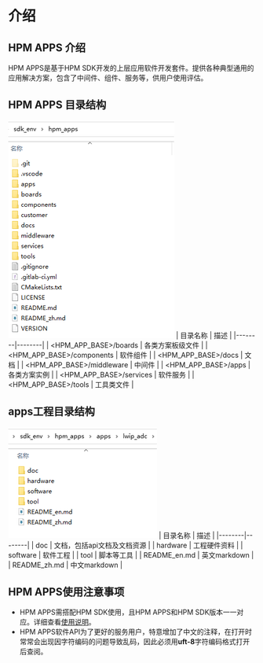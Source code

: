 # 介绍

## HPM APPS 介绍
HPM APPS是基于HPM SDK开发的上层应用软件开发套件。提供各种典型通用的应用解决方案，包含了中间件、组件、服务等，供用户使用评估。

## HPM APPS 目录结构
![hpm_apps](../assets/hpm_app.png)
| 目录名称 | 描述 |
|--------|--------|
| <HPM_APP_BASE>/boards | 各类方案板级文件 |
| <HPM_APP_BASE>/components | 软件组件 |
| <HPM_APP_BASE>/docs | 文档 |
| <HPM_APP_BASE>/middleware | 中间件 |
| <HPM_APP_BASE>/apps | 各类方案实例 |
| <HPM_APP_BASE>/services | 软件服务 |
| <HPM_APP_BASE>/tools | 工具类文件 |

## apps工程目录结构
![hpm_app_apps_dir](../assets/hpm_app_apps_dir.png)
| 目录名称 | 描述 |
|--------|--------|
| doc | 文档，包括api文档及文档资源 |
| hardware | 工程硬件资料 |
| software | 软件工程 |
| tool | 脚本等工具 |
| README_en.md | 英文markdown |
| README_zh.md | 中文markdown |

## HPM APPS使用注意事项
- HPM APPS需搭配HPM SDK使用，且HPM APPS和HPM SDK版本一一对应。详细查看[使用说明](hpm_app_instruction_zh)。
- HPM APPS软件API为了更好的服务用户，特意增加了中文的注释，在打开时常常会出现因字符编码的问题导致乱码，因此必须用**uft-8**字符编码格式打开后查阅。
